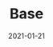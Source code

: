 ---
title: Base
projectLink: https://base.sznm.dev
description: My personal knowledge base.
date: "2021-01-21"
icon: "/app_icons/book.svg"
projectType: 'docs'
stacks: 
  - nextjs
---